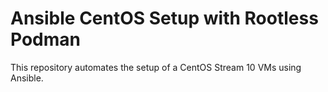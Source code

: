 # Ansible CentOS Setup with Rootless Podman

This repository automates the setup of a CentOS Stream 10 VMs using Ansible.
